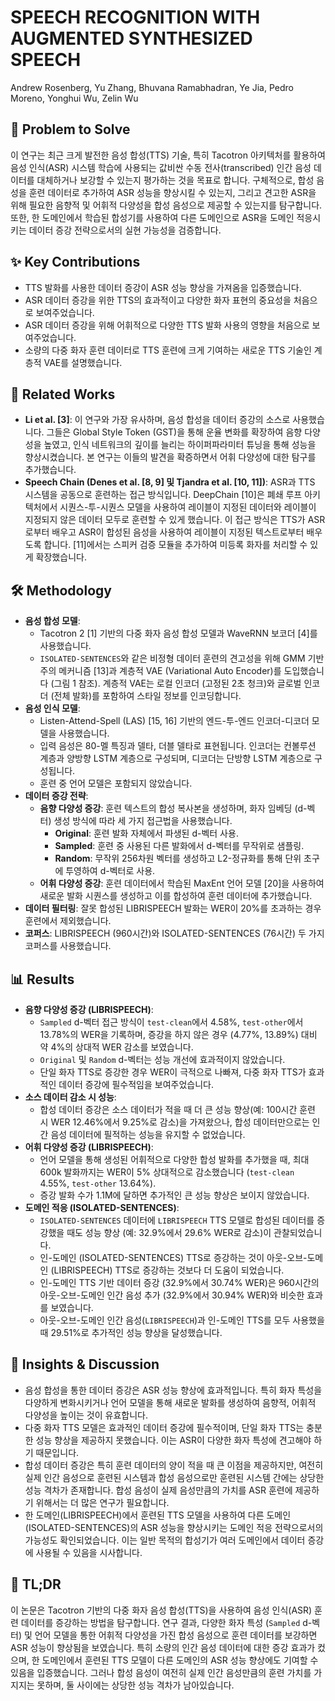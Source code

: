 # SPEECH RECOGNITION WITH AUGMENTED SYNTHESIZED SPEECH

Andrew Rosenberg, Yu Zhang, Bhuvana Ramabhadran, Ye Jia, Pedro Moreno, Yonghui Wu, Zelin Wu

## 🧩 Problem to Solve

이 연구는 최근 크게 발전한 음성 합성(TTS) 기술, 특히 Tacotron 아키텍처를 활용하여 음성 인식(ASR) 시스템 학습에 사용되는 값비싼 수동 전사(transcribed) 인간 음성 데이터를 대체하거나 보강할 수 있는지 평가하는 것을 목표로 합니다. 구체적으로, 합성 음성을 훈련 데이터로 추가하여 ASR 성능을 향상시킬 수 있는지, 그리고 견고한 ASR을 위해 필요한 음향적 및 어휘적 다양성을 합성 음성으로 제공할 수 있는지를 탐구합니다. 또한, 한 도메인에서 학습된 합성기를 사용하여 다른 도메인으로 ASR을 도메인 적응시키는 데이터 증강 전략으로서의 실현 가능성을 검증합니다.

## ✨ Key Contributions

- TTS 발화를 사용한 데이터 증강이 ASR 성능 향상을 가져옴을 입증했습니다.
- ASR 데이터 증강을 위한 TTS의 효과적이고 다양한 화자 표현의 중요성을 처음으로 보여주었습니다.
- ASR 데이터 증강을 위해 어휘적으로 다양한 TTS 발화 사용의 영향을 처음으로 보여주었습니다.
- 소량의 다중 화자 훈련 데이터로 TTS 훈련에 크게 기여하는 새로운 TTS 기술인 계층적 VAE를 설명했습니다.

## 📎 Related Works

- **Li et al. [3]**: 이 연구와 가장 유사하며, 음성 합성을 데이터 증강의 소스로 사용했습니다. 그들은 Global Style Token (GST)을 통해 운율 변화를 확장하여 음향 다양성을 높였고, 인식 네트워크의 깊이를 늘리는 하이퍼파라미터 튜닝을 통해 성능을 향상시켰습니다. 본 연구는 이들의 발견을 확증하면서 어휘 다양성에 대한 탐구를 추가했습니다.
- **Speech Chain (Denes et al. [8, 9] 및 Tjandra et al. [10, 11])**: ASR과 TTS 시스템을 공동으로 훈련하는 접근 방식입니다. DeepChain [10]은 폐쇄 루프 아키텍처에서 시퀀스-투-시퀀스 모델을 사용하여 레이블이 지정된 데이터와 레이블이 지정되지 않은 데이터 모두로 훈련할 수 있게 했습니다. 이 접근 방식은 TTS가 ASR로부터 배우고 ASR이 합성된 음성을 사용하여 레이블이 지정된 텍스트로부터 배우도록 합니다. [11]에서는 스피커 검증 모듈을 추가하여 미등록 화자를 처리할 수 있게 확장했습니다.

## 🛠️ Methodology

- **음성 합성 모델**:
  - Tacotron 2 [1] 기반의 다중 화자 음성 합성 모델과 WaveRNN 보코더 [4]를 사용했습니다.
  - `ISOLATED-SENTENCES`와 같은 비정형 데이터 훈련의 견고성을 위해 GMM 기반 주의 메커니즘 [13]과 계층적 VAE (Variational Auto Encoder)를 도입했습니다 (그림 1 참조). 계층적 VAE는 로컬 인코더 (고정된 2초 청크)와 글로벌 인코더 (전체 발화)를 포함하여 스타일 정보를 인코딩합니다.
- **음성 인식 모델**:
  - Listen-Attend-Spell (LAS) [15, 16] 기반의 엔드-투-엔드 인코더-디코더 모델을 사용했습니다.
  - 입력 음성은 80-멜 특징과 델타, 더블 델타로 표현됩니다. 인코더는 컨볼루션 계층과 양방향 LSTM 계층으로 구성되며, 디코더는 단방향 LSTM 계층으로 구성됩니다.
  - 훈련 중 언어 모델은 포함되지 않았습니다.
- **데이터 증강 전략**:
  - **음향 다양성 증강**: 훈련 텍스트의 합성 복사본을 생성하며, 화자 임베딩 (d-벡터) 생성 방식에 따라 세 가지 접근법을 사용했습니다.
    - **Original**: 훈련 발화 자체에서 파생된 d-벡터 사용.
    - **Sampled**: 훈련 중 사용된 다른 발화에서 d-벡터를 무작위로 샘플링.
    - **Random**: 무작위 256차원 벡터를 생성하고 L2-정규화를 통해 단위 초구에 투영하여 d-벡터로 사용.
  - **어휘 다양성 증강**: 훈련 데이터에서 학습된 MaxEnt 언어 모델 [20]을 사용하여 새로운 발화 시퀀스를 생성하고 이를 합성하여 훈련 데이터에 추가했습니다.
- **데이터 필터링**: 잘못 합성된 LIBRISPEECH 발화는 WER이 20%를 초과하는 경우 훈련에서 제외했습니다.
- **코퍼스**: LIBRISPEECH (960시간)와 ISOLATED-SENTENCES (76시간) 두 가지 코퍼스를 사용했습니다.

## 📊 Results

- **음향 다양성 증강 (LIBRISPEECH)**:
  - `Sampled` d-벡터 접근 방식이 `test-clean`에서 4.58%, `test-other`에서 13.78%의 WER을 기록하며, 증강을 하지 않은 경우 (4.77%, 13.89%) 대비 약 4%의 상대적 WER 감소를 보였습니다.
  - `Original` 및 `Random` d-벡터는 성능 개선에 효과적이지 않았습니다.
  - 단일 화자 TTS로 증강한 경우 WER이 극적으로 나빠져, 다중 화자 TTS가 효과적인 데이터 증강에 필수적임을 보여주었습니다.
- **소스 데이터 감소 시 성능**:
  - 합성 데이터 증강은 소스 데이터가 적을 때 더 큰 성능 향상(예: 100시간 훈련 시 WER 12.46%에서 9.25%로 감소)을 가져왔으나, 합성 데이터만으로는 인간 음성 데이터에 필적하는 성능을 유지할 수 없었습니다.
- **어휘 다양성 증강 (LIBRISPEECH)**:
  - 언어 모델을 통해 생성된 어휘적으로 다양한 합성 발화를 추가했을 때, 최대 600k 발화까지는 WER이 5% 상대적으로 감소했습니다 (`test-clean` 4.55%, `test-other` 13.64%).
  - 증강 발화 수가 1.1M에 달하면 추가적인 큰 성능 향상은 보이지 않았습니다.
- **도메인 적응 (ISOLATED-SENTENCES)**:
  - `ISOLATED-SENTENCES` 데이터에 `LIBRISPEECH` TTS 모델로 합성된 데이터를 증강했을 때도 성능 향상 (예: 32.9%에서 29.6% WER로 감소)이 관찰되었습니다.
  - 인-도메인 (ISOLATED-SENTENCES) TTS로 증강하는 것이 아웃-오브-도메인 (LIBRISPEECH) TTS로 증강하는 것보다 더 도움이 되었습니다.
  - 인-도메인 TTS 기반 데이터 증강 (32.9%에서 30.74% WER)은 960시간의 아웃-오브-도메인 인간 음성 추가 (32.9%에서 30.94% WER)와 비슷한 효과를 보였습니다.
  - 아웃-오브-도메인 인간 음성(`LIBRISPEECH`)과 인-도메인 TTS를 모두 사용했을 때 29.51%로 추가적인 성능 향상을 달성했습니다.

## 🧠 Insights & Discussion

- 음성 합성을 통한 데이터 증강은 ASR 성능 향상에 효과적입니다. 특히 화자 특성을 다양하게 변화시키거나 언어 모델을 통해 새로운 발화를 생성하여 음향적, 어휘적 다양성을 높이는 것이 유효합니다.
- 다중 화자 TTS 모델은 효과적인 데이터 증강에 필수적이며, 단일 화자 TTS는 충분한 성능 향상을 제공하지 못했습니다. 이는 ASR이 다양한 화자 특성에 견고해야 하기 때문입니다.
- 합성 데이터 증강은 특히 훈련 데이터의 양이 적을 때 큰 이점을 제공하지만, 여전히 실제 인간 음성으로 훈련된 시스템과 합성 음성으로만 훈련된 시스템 간에는 상당한 성능 격차가 존재합니다. 합성 음성이 실제 음성만큼의 가치를 ASR 훈련에 제공하기 위해서는 더 많은 연구가 필요합니다.
- 한 도메인(LIBRISPEECH)에서 훈련된 TTS 모델을 사용하여 다른 도메인(ISOLATED-SENTENCES)의 ASR 성능을 향상시키는 도메인 적응 전략으로서의 가능성도 확인되었습니다. 이는 일반 목적의 합성기가 여러 도메인에서 데이터 증강에 사용될 수 있음을 시사합니다.

## 📌 TL;DR

이 논문은 Tacotron 기반의 다중 화자 음성 합성(TTS)을 사용하여 음성 인식(ASR) 훈련 데이터를 증강하는 방법을 탐구합니다. 연구 결과, 다양한 화자 특성 (`Sampled` d-벡터) 및 언어 모델을 통한 어휘적 다양성을 가진 합성 음성으로 훈련 데이터를 보강하면 ASR 성능이 향상됨을 보였습니다. 특히 소량의 인간 음성 데이터에 대한 증강 효과가 컸으며, 한 도메인에서 훈련된 TTS 모델이 다른 도메인의 ASR 성능 향상에도 기여할 수 있음을 입증했습니다. 그러나 합성 음성이 여전히 실제 인간 음성만큼의 훈련 가치를 가지지는 못하며, 둘 사이에는 상당한 성능 격차가 남아있습니다.
